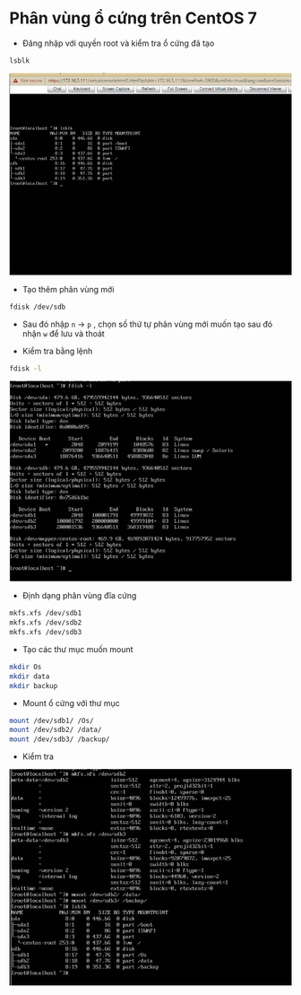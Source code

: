 # Phân vùng ổ cứng trên CentOS 7

- Đăng nhập với quyền root và kiểm tra ổ cứng đã tạo

```sh
lsblk
```

![](./images/mount.png)

- Tạo thêm phân vùng mới

```sh
fdisk /dev/sdb
```

- Sau đó nhập `n` -> `p` , chọn số thứ tự phân vùng mới muốn tạo sau đó nhận `w` để lưu và thoát

- Kiểm tra bằng lệnh

```sh
fdisk -l
```

![](./images/mount1.png)

- Định dạng phân vùng đĩa cứng
```sh
mkfs.xfs /dev/sdb1
mkfs.xfs /dev/sdb2
mkfs.xfs /dev/sdb3
```



- Tạo các thư mục muốn mount

```sh
mkdir Os
mkdir data
mkdir backup
```

- Mount ổ cứng với thư mục

```sh
mount /dev/sdb1/ /Os/
mount /dev/sdb2/ /data/
mount /dev/sdb3/ /backup/
```

- Kiểm tra 

![](./images/mount2.png)
